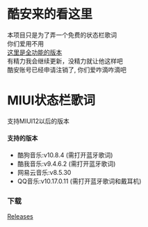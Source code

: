 # 酷安来的看这里
本项目只是为了弄一个免费的状态栏歌词 </br>
你们爱用不用</br>
[这里是全功能的版本](https://github.com/577fkj/MIUIStatusBarlyric)</br>
有精力我会继续更新，没精力就让他这样吧</br>
酷安账号已经申请注销了, 你们爱咋滴咋滴吧</br>

# MIUI状态栏歌词
支持MIUI12以后的版本

#### 支持的版本
- 酷狗音乐:v10.8.4 (需打开蓝牙歌词)
- 酷我音乐:v9.4.6.2 (需打开蓝牙歌词)
- 网易云音乐:v8.5.30
- QQ音乐:v10.17.0.11 (需打开蓝牙歌词和戴耳机)

### 下载
[Releases](https://github.com/577fkj/MIUIStatusBarLyric_new/releases)
